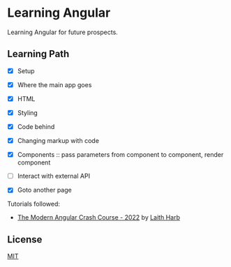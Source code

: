 # Learning Angular

Learning Angular for future prospects.

## Learning Path
- [x] Setup
- [x] Where the main app goes
- [x] HTML
- [x] Styling
- [x] Code behind
- [x] Changing markup with code
- [x] Components :: pass parameters from component to component, render component
- [ ] Interact with external API
- [x] Goto another page


Tutorials followed:
* [The Modern Angular Crash Course - 2022](https://www.youtube.com/watch?v=WHv1YQUg6ow) by [Laith Harb](https://www.youtube.com/channel/UCyLNhHSiEVkVwPSFKxJAfSA)

## License

[MIT](./LICENSE)